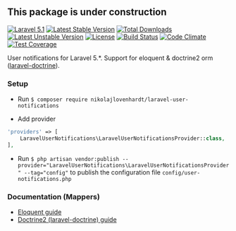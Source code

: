 <p align="center">
<img src="https://cloud.githubusercontent.com/assets/3541622/12179483/7e6e47da-b577-11e5-8aeb-77340caaad7d.jpg" alt="">
</p>

## This package is under construction

[![Laravel 5.1](https://img.shields.io/badge/Laravel-5.1-orange.svg?style=flat-square)](http://laravel.com) [![Latest Stable Version](https://poser.pugx.org/nikolajlovenhardt/laravel-user-notifications/v/stable)](https://packagist.org/packages/nikolajlovenhardt/laravel-user-notifications) [![Total Downloads](https://poser.pugx.org/nikolajlovenhardt/laravel-user-notifications/downloads)](https://packagist.org/packages/nikolajlovenhardt/laravel-user-notifications) [![Latest Unstable Version](https://poser.pugx.org/nikolajlovenhardt/laravel-user-notifications/v/unstable)](https://packagist.org/packages/nikolajlovenhardt/laravel-user-notifications) [![License](https://poser.pugx.org/nikolajlovenhardt/laravel-user-notifications/license)](https://packagist.org/packages/nikolajlovenhardt/laravel-user-notifications) [![Build Status](https://travis-ci.org/nikolajlovenhardt/laravel-user-notifications.svg?branch=master)](https://travis-ci.org/nikolajlovenhardt/laravel-user-notifications) [![Code Climate](https://codeclimate.com/github/nikolajlovenhardt/laravel-user-notifications/badges/gpa.svg)](https://codeclimate.com/github/nikolajlovenhardt/laravel-user-notifications) [![Test Coverage](https://codeclimate.com/github/nikolajlovenhardt/laravel-user-notifications/badges/coverage.svg)](https://codeclimate.com/github/nikolajlovenhardt/laravel-user-notifications/coverage)

User notifications for Laravel 5.*. Support for eloquent & doctrine2 orm ([laravel-doctrine](http://github.com/laravel-doctrine/orm)).

### Setup
- Run `$ composer require nikolajlovenhardt/laravel-user-notifications`

- Add provider
```php
'providers' => [
    LaravelUserNotifications\LaravelUserNotificationsProvider::class,
],
```

- Run `$ php artisan vendor:publish --provider="LaravelUserNotifications\LaravelUserNotificationsProvider" --tag="config"` to publish the configuration file `config/user-notifications.php`

### Documentation (Mappers)

- [Eloquent guide](docs/Eloquent.md)
- [Doctrine2 (laravel-doctrine) guide](docs/Doctrine.md)